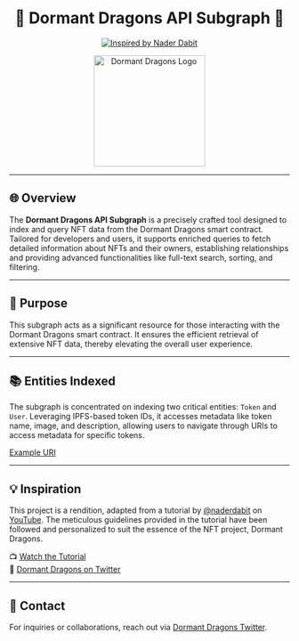 <div align="center">

# 🐉 Dormant Dragons API Subgraph 🐉

[![Inspired by Nader Dabit](https://img.shields.io/badge/Inspired%20by-Nader%20Dabit-blue)](https://www.youtube.com/watch?v=VRK17Ai33Dw?si=Pa75zodwT1EkoWQm)

</div>

<div align="center">
    <img src="https://upload.wikimedia.org/wikipedia/commons/thumb/d/d8/Transparent_Dragon.svg/1200px-Transparent_Dragon.svg.png" alt="Dormant Dragons Logo" width="200"/>
</div>


---

## 🌐 Overview

The **Dormant Dragons API Subgraph** is a precisely crafted tool designed to index and query NFT data from the Dormant Dragons smart contract. Tailored for developers and users, it supports enriched queries to fetch detailed information about NFTs and their owners, establishing relationships and providing advanced functionalities like full-text search, sorting, and filtering.

---

## 🎯 Purpose

This subgraph acts as a significant resource for those interacting with the Dormant Dragons smart contract. It ensures the efficient retrieval of extensive NFT data, thereby elevating the overall user experience.

---

## 📚 Entities Indexed

The subgraph is concentrated on indexing two critical entities: `Token` and `User`. Leveraging IPFS-based token IDs, it accesses metadata like token name, image, and description, allowing users to navigate through URIs to access metadata for specific tokens.

[Example URI](https://ipfs.io/ipfs/QmSr3vdMuP2fSxWD7S26KzzBWcAN1eNhm4hk1qaR3x3vmj/234.json)

---

## 💡 Inspiration

This project is a rendition, adapted from a tutorial by [@naderdabit](https://twitter.com/naderdabit) on [YouTube](https://youtu.be/VRK17Ai33Dw?si=Pa75zodwT1EkoWQm). The meticulous guidelines provided in the tutorial have been followed and personalized to suit the essence of the NFT project, Dormant Dragons.

📺 [Watch the Tutorial](https://youtu.be/VRK17Ai33Dw?si=Pa75zodwT1EkoWQm)  
🐉 [Dormant Dragons on Twitter](https://twitter.com/DormantDragons)

---

## 💌 Contact

For inquiries or collaborations, reach out via [Dormant Dragons Twitter](https://twitter.com/DormantDragons).
